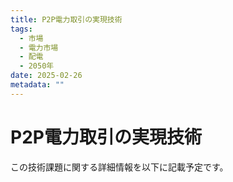 ```yaml
---
title: P2P電力取引の実現技術
tags:
  - 市場
  - 電力市場
  - 配電
  - 2050年
date: 2025-02-26
metadata: ""
---
```


# P2P電力取引の実現技術

この技術課題に関する詳細情報を以下に記載予定です。

